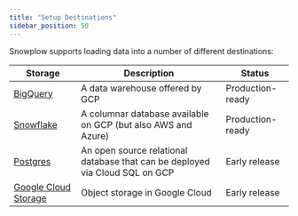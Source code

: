 ```yaml
---
title: "Setup Destinations"
sidebar_position: 50
---
```


Snowplow supports loading data into a number of different destinations:

| **Storage** | **Description** | **Status** |
| --- | --- | --- |
| [BigQuery](/docs/getting-started-on-snowplow-open-source/setup-snowplow-on-gcp/setup-destinations/bigquery/index.md) | A data warehouse offered by GCP | Production-ready |
| [Snowflake](/docs/pipeline-components-and-applications/loaders-storage-targets/snowplow-rdb-loader/index.md) | A columnar database available on GCP (but also AWS and Azure) | Production-ready |
| [Postgres](/docs/pipeline-components-and-applications/loaders-storage-targets/snowplow-postgres-loader/index.md) | An open source relational database that can be deployed via Cloud SQL on GCP | Early release |
| [Google Cloud Storage](/docs/getting-started-on-snowplow-open-source/setup-snowplow-on-gcp/setup-destinations/google-cloud-storage/index.md) | Object storage in Google Cloud | Early release |

